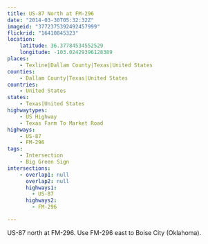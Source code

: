 ```yaml
---
title: US-87 North at FM-296
date: "2014-03-30T05:32:32Z"
imageid: "3772375392492457999"
flickrid: "16410845323"
location:
    latitude: 36.37784534552529
    longitude: -103.02429396128389
places:
    - Texline|Dallam County|Texas|United States
counties:
    - Dallam County|Texas|United States
countries:
    - United States
states:
    - Texas|United States
highwaytypes:
    - US Highway
    - Texas Farm To Market Road
highways:
    - US-87
    - FM-296
tags:
    - Intersection
    - Big Green Sign
intersections:
    - overlap1: null
      overlap2: null
      highways1:
        - US-87
      highways2:
        - FM-296

---
```

US-87 north at FM-296.  Use FM-296 east to Boise City (Oklahoma).